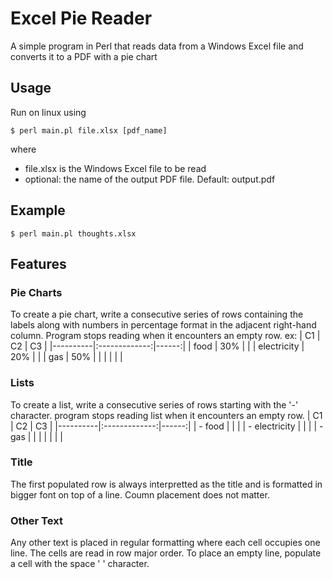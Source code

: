# Excel Pie Reader
A simple program in Perl that reads data from a Windows Excel file and converts it to a PDF with a pie chart

## Usage
Run on linux using
```
$ perl main.pl file.xlsx [pdf_name]
```
 where 
 - file.xlsx is the Windows Excel file to be read
- optional: the name of the output PDF file. Default: output.pdf


## Example
```
$ perl main.pl thoughts.xlsx
```

## Features

### Pie Charts
To create a pie chart, write a consecutive series of rows containing the labels along with numbers in percentage format in the adjacent right-hand column. Program stops reading when it encounters an empty row.
ex:
| C1   |      C2      |  C3 |
|----------|:-------------:|------:|
| food |  30% |  |
| electricity |    20%   |    |
| gas | 50% |     |
|    | |     |



### Lists
To create a list, write a consecutive series of rows starting with the '-' character. program stops reading list when it encounters an empty row.
| C1   |      C2      |  C3 |
|----------|:-------------:|------:|
| - food |  |  |
| - electricity |       |    |
| - gas |  |     |
|  | |     |

### Title
The first populated row is always interpretted as the title and is formatted in bigger font on top of a line.
Coumn placement does not matter.

### Other Text
Any other text is placed in regular formatting where each cell occupies one line. The cells are read in row major order.
To place an empty line, populate a cell with the space ' ' character.